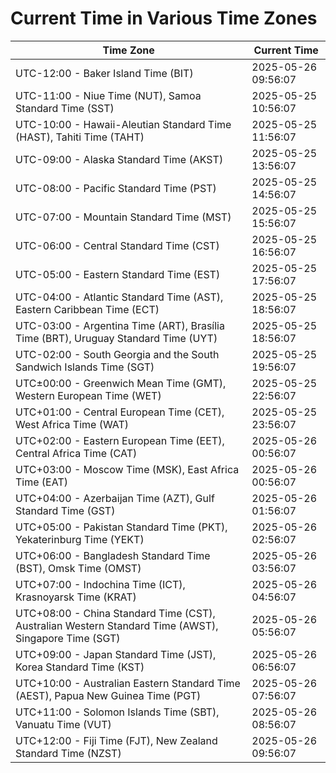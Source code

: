 # Current Time in Various Time Zones

| Time Zone | Current Time |
|-----------|--------------|
| UTC-12:00 - Baker Island Time (BIT) | 2025-05-26 09:56:07 |
| UTC-11:00 - Niue Time (NUT), Samoa Standard Time (SST) | 2025-05-25 10:56:07 |
| UTC-10:00 - Hawaii-Aleutian Standard Time (HAST), Tahiti Time (TAHT) | 2025-05-25 11:56:07 |
| UTC-09:00 - Alaska Standard Time (AKST) | 2025-05-25 13:56:07 |
| UTC-08:00 - Pacific Standard Time (PST) | 2025-05-25 14:56:07 |
| UTC-07:00 - Mountain Standard Time (MST) | 2025-05-25 15:56:07 |
| UTC-06:00 - Central Standard Time (CST) | 2025-05-25 16:56:07 |
| UTC-05:00 - Eastern Standard Time (EST) | 2025-05-25 17:56:07 |
| UTC-04:00 - Atlantic Standard Time (AST), Eastern Caribbean Time (ECT) | 2025-05-25 18:56:07 |
| UTC-03:00 - Argentina Time (ART), Brasília Time (BRT), Uruguay Standard Time (UYT) | 2025-05-25 18:56:07 |
| UTC-02:00 - South Georgia and the South Sandwich Islands Time (SGT) | 2025-05-25 19:56:07 |
| UTC±00:00 - Greenwich Mean Time (GMT), Western European Time (WET) | 2025-05-25 22:56:07 |
| UTC+01:00 - Central European Time (CET), West Africa Time (WAT) | 2025-05-25 23:56:07 |
| UTC+02:00 - Eastern European Time (EET), Central Africa Time (CAT) | 2025-05-26 00:56:07 |
| UTC+03:00 - Moscow Time (MSK), East Africa Time (EAT) | 2025-05-26 00:56:07 |
| UTC+04:00 - Azerbaijan Time (AZT), Gulf Standard Time (GST) | 2025-05-26 01:56:07 |
| UTC+05:00 - Pakistan Standard Time (PKT), Yekaterinburg Time (YEKT) | 2025-05-26 02:56:07 |
| UTC+06:00 - Bangladesh Standard Time (BST), Omsk Time (OMST) | 2025-05-26 03:56:07 |
| UTC+07:00 - Indochina Time (ICT), Krasnoyarsk Time (KRAT) | 2025-05-26 04:56:07 |
| UTC+08:00 - China Standard Time (CST), Australian Western Standard Time (AWST), Singapore Time (SGT) | 2025-05-26 05:56:07 |
| UTC+09:00 - Japan Standard Time (JST), Korea Standard Time (KST) | 2025-05-26 06:56:07 |
| UTC+10:00 - Australian Eastern Standard Time (AEST), Papua New Guinea Time (PGT) | 2025-05-26 07:56:07 |
| UTC+11:00 - Solomon Islands Time (SBT), Vanuatu Time (VUT) | 2025-05-26 08:56:07 |
| UTC+12:00 - Fiji Time (FJT), New Zealand Standard Time (NZST) | 2025-05-26 09:56:07 |

